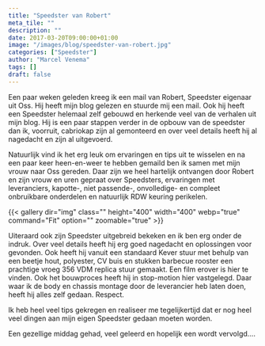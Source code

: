 ```yaml
---
title: "Speedster van Robert"
meta_tile: ""
description: ""
date: 2017-03-20T09:00:00+01:00
image: "/images/blog/speedster-van-robert.jpg"
categories: ["Speedster"]
author: "Marcel Venema" 
tags: []
draft: false
---
```


Een paar weken geleden kreeg ik een mail van Robert, Speedster eigenaar uit Oss.  Hij heeft mijn blog gelezen en stuurde mij een mail. Ook hij heeft een Speedster helemaal zelf gebouwd en herkende veel van de verhalen uit mijn blog. Hij is een paar stappen verder in de opbouw van de speedster dan ik, voorruit, cabriokap zijn al gemonteerd en over veel details heeft hij al nagedacht en zijn al uitgevoerd.

Natuurlijk vind ik het erg leuk om ervaringen en tips uit te wisselen en na een paar keer heen-en-weer te hebben gemaild ben ik samen met mijn vrouw naar Oss gereden. Daar zijn we heel hartelijk ontvangen door Robert en zijn vrouw en uren gepraat over Speedsters, ervaringen met leveranciers,  kapotte-, niet passende-, onvolledige- en compleet onbruikbare onderdelen en natuurlijk RDW keuring perikelen. 

{{< gallery dir="img" class="" height="400" width="400" webp="true" command="Fit" option="" zoomable="true" >}}

Uiteraard ook zijn Speedster uitgebreid bekeken en ik ben erg onder de indruk. Over veel details heeft hij erg goed nagedacht en oplossingen voor gevonden. Ook heeft hij vanuit een standaard Kever stuur met behulp van een beetje hout, polyester, CV buis en stukken barbecue rooster een prachtige vroeg 356 VDM replica stuur gemaakt. Een film erover is hier te vinden. Ook het bouwproces heeft hij in stop-motion hier vastgelegd. Daar waar ik de body en chassis montage door de leverancier heb laten doen, heeft hij alles zelf gedaan. Respect.

Ik heb heel veel tips gekregen en realiseer me tegelijkertijd dat er nog heel veel dingen aan mijn eigen Speedster gedaan moeten worden.

Een gezellige middag gehad, veel geleerd en hopelijk een wordt vervolgd….

&nbsp;  
